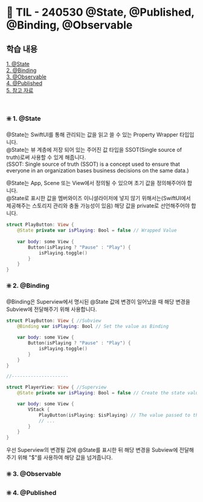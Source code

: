 # 📝 TIL - 240530 @State, @Published, @Binding, @Observable
## 학습 내용
[1. @State](#-1-State)</br>
[2. @Binding](#-2-Binding)</br>
[3. @Observable](#-3-Observable)</br>
[4. @Published](#-4-Published)</br>
[5. 참고 자료](#5-참고-자료)</br>

</br>

### ❇️ 1. @State
@State는 SwiftUI를 통해 관리되는 값을 읽고 쓸 수 있는 Property Wrapper 타입입니다.</br>
@State는 뷰 계층에 저장 되어 있는 주어진 값 타입을 SSOT(Single source of truth)로써 사용할 수 있게 해줍니다.</br>
(SSOT: Single source of truth (SSOT) is a concept used to ensure that everyone in an organization bases business decisions on the same data.)</br>

@State는 App, Scene 또는 View에서 정의될 수 있으며 초기 값을 정의해주어야 합니다.</br>
@State로 표시한 값을 멤버와이즈 이니셜라이저에 넣지 않기 위해서는(SwiftUI에서 제공해주는 스토리지 관리와 충돌 가능성이 있음) 해당 값을 private로 선언해주어야 합니다.</br>

```swift
struct PlayButton: View {
	@State private var isPlaying: Bool = false // Wrapped Value
	
	var body: some View {
		Button(isPlaying ? "Pause" : "Play") {
			isPlaying.toggle()
		}
	}
}
```

### ❇️ 2. @Binding
@Binding은 Superview에서 명시된 @State 값에 변경이 일어났을 때 해당 변경을 Subview에 전달해주기 위해 사용합니다.</br>

```swift
struct PlayButton: View { //Subview
    @Binding var isPlaying: Bool // Set the value as Binding

    var body: some View {
        Button(isPlaying ? "Pause" : "Play") {
            isPlaying.toggle()
        }
    }
}

//---------------------

struct PlayerView: View { //Superview
    @State private var isPlaying: Bool = false // Create the state value

    var body: some View {
        VStack {
            PlayButton(isPlaying: $isPlaying) // The value passed to the subview when ever it changed.
            // ...
        }
    }
}
```

우선 Superview의 변경될 값에 @State를 표시한 뒤 해당 변경을 Subview에 전달해주기 위해 "$"를 사용하여 해당 값을 넘겨줍니다.</br>

### ❇️ 3. @Observable

### ❇️ 4. @Published

